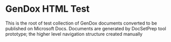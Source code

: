 # GenDox HTML Test

This is the root of test collection of GenDox documents converted to be published on Microsoft Docs. Documents are generated by DocSetPrep tool prototype; the higher level navigation structure created manually